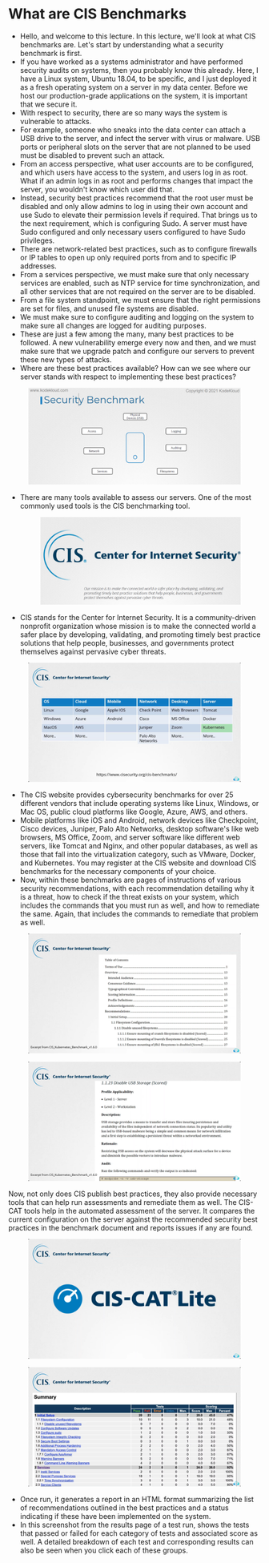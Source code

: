 # What are CIS Benchmarks



* Hello, and welcome to this lecture. In this lecture, we'll look at what CIS benchmarks are. Let's start by understanding what a security benchmark is first.
* &#x20;If you have worked as a systems administrator and have performed security audits on systems, then you probably know this already. Here, I have a Linux system, Ubuntu 18.04, to be specific, and I just deployed it as a fresh operating system on a server in my data center. Before we host our production-grade applications on the system, it is important that we secure it.&#x20;
* With respect to security, there are so many ways the system is vulnerable to attacks.&#x20;
* For example, someone who sneaks into the data center can attach a USB drive to the server, and infect the server with virus or malware. USB ports or peripheral slots on the server that are not planned to be used must be disabled to prevent such an attack.
* From an access perspective, what user accounts are to be configured, and which users have access to the system, and users log in as root. What if an admin logs in as root and performs changes that impact the server, you wouldn't know which user did that.
* Instead, security best practices recommend that the root user must be disabled and only allow admins to log in using their own account and use Sudo to elevate their permission levels if required. That brings us to the next requirement, which is configuring Sudo. A server must have Sudo configured and only necessary users configured to have Sudo privileges.
* There are network-related best practices, such as to configure firewalls or IP tables to open up only required ports from and to specific IP addresses.&#x20;
* From a services perspective, we must make sure that only necessary services are enabled, such as NTP service for time synchronization, and all other services that are not required on the server are to be disabled.
* From a file system standpoint, we must ensure that the right permissions are set for files, and unused file systems are disabled.&#x20;
* We must make sure to configure auditing and logging on the system to make sure all changes are logged for auditing purposes.
* These are just a few among the many, many best practices to be followed. A new vulnerability emerge every now and then, and we must make sure that we upgrade patch and configure our servers to prevent these new types of attacks.
* Where are these best practices available? How can we see where our server stands with respect to implementing these best practices?

<figure><img src="../.gitbook/assets/image (29) (1).png" alt=""><figcaption></figcaption></figure>

*   There are many tools available to assess our servers. One of the most commonly used tools is the CIS benchmarking tool.

    <figure><img src="../.gitbook/assets/image (1) (1) (1) (1).png" alt=""><figcaption></figcaption></figure>
* CIS stands for the Center for Internet Security. It is a community-driven nonprofit organization whose mission is to make the connected world a safer place by developing, validating, and promoting timely best practice solutions that help people, businesses, and governments protect themselves against pervasive cyber threats.

<figure><img src="../.gitbook/assets/image (2) (1) (1) (1).png" alt=""><figcaption></figcaption></figure>

* &#x20;The CIS website provides cybersecurity benchmarks for over 25 different vendors that include operating systems like Linux, Windows, or Mac OS, public cloud platforms like Google, Azure, AWS, and others.&#x20;
* Mobile platforms like iOS and Android, network devices like Checkpoint, Cisco devices, Juniper, Palo Alto Networks, desktop software's like web browsers, MS Office, Zoom, and server software like different web servers, like Tomcat and Nginx, and other popular databases, as well as those that fall into the virtualization category, such as VMware, Docker, and Kubernetes. You may register at the CIS website and download CIS benchmarks for the necessary components of your choice.
* Now, within these benchmarks are pages of instructions of various security recommendations, with each recommendation detailing why it is a threat, how to check if the threat exists on your system, which includes the commands that you must run as well, and how to remediate the same. Again, that includes the commands to remediate that problem as well.

<figure><img src="../.gitbook/assets/image (4) (1) (1) (1).png" alt=""><figcaption></figcaption></figure>

<figure><img src="../.gitbook/assets/image (5) (1) (1) (1).png" alt=""><figcaption></figcaption></figure>

Now, not only does CIS publish best practices, they also provide necessary tools that can help run assessments and remediate them as well. The CIS-CAT tools help in the automated assessment of the server. It compares the current configuration on the server against the recommended security best practices in the benchmark document and reports issues if any are found.

<figure><img src="../.gitbook/assets/image (6) (1) (1) (1).png" alt=""><figcaption></figcaption></figure>

<figure><img src="../.gitbook/assets/image (7) (1) (1).png" alt=""><figcaption></figcaption></figure>

* Once run, it generates a report in an HTML format summarizing the list of recommendations outlined in the best practices and a status indicating if these have been implemented on the system.
* &#x20;In this screenshot from the results page of a test run, shows the tests that passed or failed for each category of tests and associated score as well. A detailed breakdown of each test and corresponding results can also be seen when you click each of these groups.
